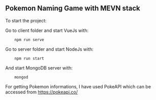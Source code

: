 ## Pokemon Naming Game with MEVN stack

To start the project:

Go to client folder and start VueJs with:

```
    npm run serve
```

Go to server folder and start NodeJs with:

```
    npm run start
```

And start MongoDB server with:

```
    mongod
```

For getting Pokemon informations, I have used PokeAPI which can be accessed from https://pokeapi.co/
